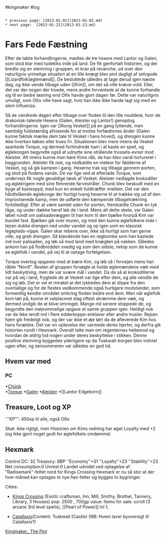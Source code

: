 #kingmaker #log

```ad-info

* previous page: [2013-01-02](2013-01-02.md)
* next page:  [2013-01-23](2013-01-23.md) 
```

# Fars Fede Fæstning  
 
Efter de tabte forhandlingerne, mødtes de tre hexere med Lantor og Galen, som stod klar med tudekiks inde på land. De fik genfortalt historien, og der bredte sig en stemning i gruppen, et krav på revanche, ud over den naturligvis urimelige situation at en lille knægt blev pint dagligt af selvgode [[Lizardfolk|øglemænd]]. De besluttede således at tage derud igen næste dag, og ikke vende tilbage uden [[Kim]], om det så ville kræve vold. Eller, det var der nogen der troede, mens andre forventede at de kunne forhandle sig til en bedre løsning end Ollix havde gjort dagen før. Dette var naturligvis umuligt, som Ollix ville have sagt, hvis han ikke ikke havde lagt sig med en slem influenza. 
Så de vandrede dagen efter tilbage over floden til den lille mudderø, hvor de drakonisk-talende Hexere (Galen, Aleister og Lantor!) genoptog forhandlingerne. Igen var [[Kong Vesket]] på en gang lyttende, men samtidig fuldstændig afvisende for at trodse forfædrenes ånder (Galen kunne faktisk mærke dem tale til Vesket i hans hoved), og drengen kunne ikke hverken købes eller trues fri. Situationen blev mere intens da Vesket sparkede Torque, og dermed forhindrede ham i at kaste en spell, og øglekongen begyndte også at udnytte sine strålende trussels-evner mod Aleister. Alt imens kunne man høre Kims råb, da han blev vand-tortureret i baggrunden. Aleister fik nok, og nedkaldte en meteor for fødderne af Vesket, og så gik kampen i gang. Hexerne trak sig tilbage gennem porten, og stod på flodens vande. De var lige ved at efterlade Torque, som undervejs fik nogle gevaldige tæsk af Vesket. Aleister nedlagde krokodiller og øglekrigere med sine flimrende farvestråler. Chunk blev beskudt med en byge af kastespyd, med kun en enkelt fuldtræffer imellem. Det var den hårdtslående øglekonge der hurtigt tvang hexerne til at trække sig ud af den improviserede kamp, men de udførte den kæmpende tilbagetrækning forbilledligt. Efter at være samlet uden for porten, fremkaldte Chunk en tyk tåge, og under dække heraf løb de i land. Mens alt dette skete, var Galen løbet rundt om palisadevæggen til han kom til den bjælke hvorpå Kim var bundet fast. Bjælken gik over muren, og med den kunne øglefolkene inde i lejren dukke drengen ned under vandet og op igen som en klassisk legeplads-vippe. Galen skar rebene over, ikke så hurtigt som han gerne ville, og greb drengen. Så blandende han en røgbombe som han kastede ind over palisaden, og løb så mod land med knægten på nakken. Således ankom han på flodbredden svedig og som den sidste, netop som de kunne se øglefolk i vandet, på vej til at optage forfølgelsen. 
Torque overtog opgaven med at bære Kim, og løb så i forvejen mens han råbte "Nord!". Resten af gruppen forsøgte at holde øglemændene væk med lidt beskydning, men de var svære mål i vandet. Da de så at krokodillerne var på vej i land, frygtede de at Vesket var lige efter dem, og alle vendte de sig og løb. Det er vel et mirakel at det lykkedes dem at slippe fra den overtallige og for de flestes vedkommende også hurtigere modstander, som formentlig kendte området omkring floden bedre end dem. Men når øglefolk kom tæt på, kunne et velplaceret slag oftest skræmme dem væk, og dermed undgik de at blive omringet. Mange mil senere stoppede de, og begyndte den møjsommelige opgave at samle gruppen igen. Heldigt nok var de ikke rendt ind i flere edderkoppe-enklaver eller andre trusler. Rejsen hjem gik fredeligt nok, og der var ikke et øje tørt da de afleverede Kim hos hans forældre. Det var en oplevelse der varmede deres hjerter, og derfra gik historien rundt i Hexmark. Overalt talte man om regenternes heltemod og hvordan de aldrig lod nogen under deres beskyttelse i stikken. Denne positive stemning byggedes yderligere op da Tuskwall-borgen blev indviet ugen efter, og sensommeren var således en god tid. 
## Hvem var med 
### PC 
 
*[Chûnk](Chûnk%20Van%20Der%20Hamer.md)  
*[Torque](Torque%20Firebrand.md)
*[Galen](Galen%20Jabir.md)
*[Aleister](Aleister.md)
*[[Lantor Edgeborn]]
## Treasure, Loot og XP 
'''XP''': 450xp til alle, også Ollix
Skat: ikke rigtigt, men Historien om Kims redning har øget Loyalty med +2 (og ikke gjort noget godt for øglefolkets omdømme)
 
## Hexmark 
Control DC: 32 Treasury: 8BP 
  ''Economy''+31 ''Loyalty''+23 ''Stability''+23
  Net consumption:0 Unrest:0
Landet udvidet ved optagelse af "Radisemark"-feltet nord for Kings Crossing
Hexmark er nu så stor at der hver måned kan optages to nye hex-felter og bygges to bygninger.
Cities:
* [Kings Crossing](Kings%20Crossing.md) (Exotic craftsman, Inn, Mill, Smithy, Brothel, Tannery, Library, 3 Houses) pop: 2500 , 700gp value: Items for sale: scroll (3 arcane 3rd level spells), [[Pearl of Power]] lvl 1,
* [Catallaxis](Catallaxis.md)(Content: Tuskwall (Castle) (NB: Hvem laver byoversigt til Catallaxis?)
[Kingmaker_ The Plot](Kingmaker_%20The%20Plot.md)
